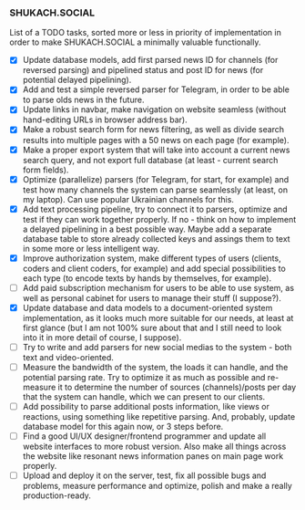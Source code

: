 ### SHUKACH.SOCIAL

List of a TODO tasks, sorted more or less in priority of implementation in order to make SHUKACH.SOCIAL a minimally valuable functionally.

- [x] Update database models, add first parsed news ID for channels (for reversed parsing) and pipelined status and post ID for news (for potential delayed pipelining).
- [x] Add and test a simple reversed parser for Telegram, in order to be able to parse olds news in the future.
- [x] Update links in navbar, make navigation on website seamless (without hand-editing URLs in browser address bar).
- [x] Make a robust search form for news filtering, as well as divide search results into multiple pages with a 50 news on each page (for example).
- [x] Make a proper export system that will take into account a current news search query, and not export full database (at least - current search form fields).
- [x] Optimize (parallelize) parsers (for Telegram, for start, for example) and test how many channels the system can parse seamlessly (at least, on my laptop). Can use popular Ukrainian channels for this.
- [x] Add text processing pipeline, try to connect it to parsers, optimize and test if they can work together properly. If no - think on how to implement a delayed pipelining in a best possible way. Maybe add a separate database table to store already collected keys and assings them to text in some more or less intelligent way.
- [x] Improve authorization system, make different types of users (clients, coders and client coders, for example) and add special possibilities to each type (to encode texts by hands by themselves, for example). 
- [ ] Add paid subscription mechanism for users to be able to use system, as well as personal cabinet for users to manage their stuff (I suppose?).
- [x] Update database and data models to a document-oriented system implementation, as it looks much more suitable for our needs, at least at first glance (but I am not 100% sure about that and I still need to look into it in more detail of course, I suppose).
- [ ] Try to write and add parsers for new social medias to the system - both text and video-oriented.
- [ ] Measure the bandwidth of the system, the loads it can handle, and the potential parsing rate. Try to optimize it as much as possible and re-measure it to determine the number of sources (channels)/posts per day that the system can handle, which we can present to our clients.
- [ ] Add possibility to parse additional posts information, like views or reactions, using something like repetitive parsing. And, probably, update database model for this again now, or 3 steps before.
- [ ] Find a good UI/UX designer/frontend programmer and update all website interfaces to more robust version. Also make all things across the website like resonant news information panes on main page work properly.
- [ ] Upload and deploy it on the server, test, fix all possible bugs and problems, measure performance and optimize, polish and make a really production-ready.
